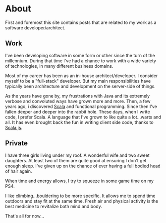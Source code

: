 # About

First and foremost this site contains posts that are related to my work as a software developer/architect.

## Work

I've been developing software in some form or other since the turn of the millennium. During that time I've had a chance to work with a wide variety of technologies, in many different business domains.

Most of my career has been as an in-house architect/developer.
I consider myself to be a "full-stack" developer. But my main responsibilities have typically been architecture and development on the server-side of things.

As the years have gone by, my frustrations with Java and its extremely verbose and convoluted ways have grown more and more. Then, a few years ago, i discovered [Scala](http://scala-lang.org) and functional programming. Since then I've fallen deeper and deeper into the rabbit hole. These days, when I write code, I prefer Scala. A language that I've grown to like quite a lot...warts and all. It has even brought back the fun in writing client side code, thanks to [Scala.js](http://scala-js.org).

## Private

I have three girls living under my roof. A wonderful wife and two sweet daughters. At least two of them are quite good at ensuring I don't get enough sleep. I've given up on the chance of ever having a full bodied head of hair again.

When time and energy allows, I try to squeeze in some game time on my PS4.

I like climbing...bouldering to be more specific. It allows me to spend time outdoors and stay fit at the same time. Fresh air and physical activity is the best medicine to revitalize both mind and body.

That's all for now...
